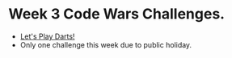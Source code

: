 # Week 3 Code Wars Challenges.

- [Let's Play Darts!](https://www.codewars.com/kata/5870db16056584eab0000006)
- Only one challenge this week due to public holiday.

